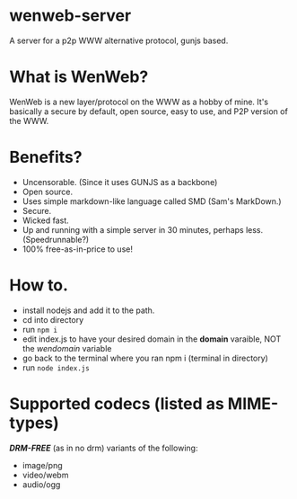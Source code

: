 # wenweb-server
A server for a p2p WWW alternative protocol, gunjs based.

# What is WenWeb?
WenWeb is a new layer/protocol on the WWW as a hobby of mine. It's basically a secure by default, open source, easy to use, and P2P version of the WWW.

# Benefits?
* Uncensorable. (Since it uses GUNJS as a backbone)
* Open source.
* Uses simple markdown-like language called SMD (Sam's MarkDown.)
* Secure.
* Wicked fast.
* Up and running with a simple server in 30 minutes, perhaps less. (Speedrunnable?)
* 100% free-as-in-price to use!

# How to.
* install nodejs and add it to the path.
* cd into directory
* run `npm i`
* edit index.js to have your desired domain in the **domain** varaible, NOT the *wendomain* variable
* go back to the terminal where you ran npm i (terminal in directory)
* run `node index.js`

# Supported codecs (listed as MIME-types)
***DRM-FREE*** (as in no drm) variants of the following:
* image/png
* video/webm
* audio/ogg
